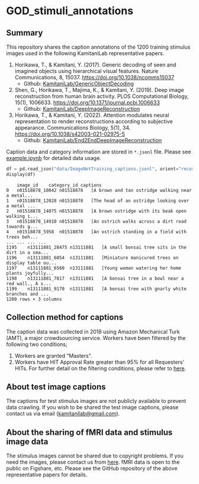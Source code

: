 # GOD_stimuli_annotations

## Summary
This repository shares the caption annotations of the 1200 training stimulus images used in the following KamitaniLab representative papers. 


1. Horikawa, T., & Kamitani, Y. (2017). Generic decoding of seen and imagined objects using hierarchical visual features. Nature Communications, 8, 15037. https://doi.org/10.1038/ncomms15037
    - Github: [KamitaniLab/GenericObjectDecoding](https://github.com/KamitaniLab/GenericObjectDecoding)
2. Shen, G., Horikawa, T., Majima, K., & Kamitani, Y. (2019). Deep image reconstruction from human brain activity. PLOS Computational Biology, 15(1), 1006633. https://doi.org/10.1371/journal.pcbi.1006633
    - Github: [KamitaniLab/DeepImageReconstruction](https://github.com/KamitaniLab/DeepImageReconstruction)
3. Horikawa, T., & Kamitani, Y. (2022). Attention modulates neural representation to render reconstructions according to subjective appearance. Communications Biology, 5(1), 34. https://doi.org/10.1038/s42003-021-02975-5
    - Github: [KamitaniLab/End2EndDeepImageReconstruction](https://github.com/KamitaniLab/End2EndDeepImageReconstruction)


Caption data and category information are stored in `*.jsonl` file. Please see [example.ipynb](example.ipynb) for detailed data usage.

```python
df = pd.read_json("data/ImageNetTraining_captions.jsonl", orient="records", lines=True)
display(df)
```
```
	image_id	category_id	captions
0	n01518878_10042	n01518878	[A brown and tan ostridge walking near a metal...
1	n01518878_12028	n01518878	[The head of an ostridge looking over a metal ...
2	n01518878_14075	n01518878	[A brown ostridge with its beak open walking i...
3	n01518878_14910	n01518878	[An ostrich walks across a dirt road towards g...
4	n01518878_5958	n01518878	[An ostrich standing in a field with trees beh...
...	...	...	...
1195	n13111881_28475	n13111881	[A small bonsai tree sits in the dirt in a sma...
1196	n13111881_6054	n13111881	[Miniature manicured trees on display table ou...
1197	n13111881_6560	n13111881	[Young woman watering her home plants joyfully...
1198	n13111881_7817	n13111881	[A bonsai tree in a bowl near a red wall., A s...
1199	n13111881_9170	n13111881	[A bonsai tree with gnarly white branches and ...
1200 rows × 3 columns
```


## Collection method for captions
The caption data was collected in 2018 using Amazon Mechanical Turk (AMT), a major crowdsourcing service. Workers have been filtered by the following two conditions;
1. Workers are granted "Masters".
2. Workers have HIT Approval Rate greater than 95% for all Requesters' HITs.
For further detail on the filtering conditions, please refer to [here](https://www.mturk.com/worker/help).


## About test image captions
The captions for test stimulus images are not publicly available to prevent data crawling. If you wish to be shared the test image captions, please contact us via email (kamitanilab@gmail.com). 


## About the sharing of fMRI data and stimulus image data
The stimulus images cannot be shared due to copyright problems. If you need the images, please contact us from [here](https://forms.gle/ujvA34948Xg49jdn9).
fMRI data is open to the public on Figshare, etc. Please see the GitHub repository of the above representative papers for details.

